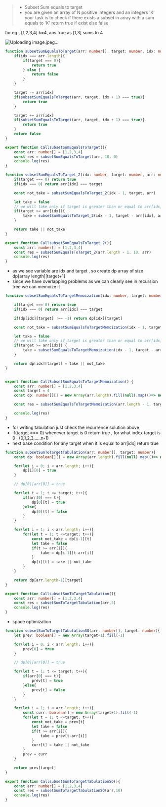 > - Subset Sum equals to target
> - you are given an array of N positive integers and an integers 'K' your task is to check if there exists a subset in array with a sum equals to 'K' return true if exist else false

for eg., [1,2,3,4] k=4, ans true as [1,3] sums to 4

![Uploading image.jpeg…]()


```ts
function subsetSumEqualsToTarget(arr: number[], target: number, idx: number){
    if(idx === arr.length){
        if(target === 0){
            return true
        } else {
            return false
        }
    }

    target -= arr[idx]
    if(subsetSumEqualsToTarget(arr, target, idx + 1) === true){
        return true
    }

    target += arr[idx]
    if(subsetSumEqualsToTarget(arr, target, idx + 1) === true){
        return true
    }
    return false
}

export function CallsubsetSumEqualsToTarget(){
    const arr: number[] = [1,2,3,4]
    const res = subsetSumEqualsToTarget(arr, 10, 0)
    console.log(res)
}
```

```ts
function subsetSumEqualsToTarget_2(idx: number, target: number, arr: number[]){
    if(target === 0) return true
    if(idx === 0) return arr[idx] === target

    const not_take = subsetSumEqualsToTarget_2(idx - 1, target, arr)

    let take = false
    // we will take only if target is greater than or equal to arr[idx]
    if(target >= arr[idx]){
        take = subsetSumEqualsToTarget_2(idx - 1, target - arr[idx], arr)
    }

    return take || not_take
}

export function CallsubsetSumEqualsToTarget_2(){
    const arr: number[] = [1,2,3,4]
    const res = subsetSumEqualsToTarget_2(arr.length - 1, 10, arr)
    console.log(res)
}
```
- as we see variable are idx and target , so create dp array of size dp[array length][target+1] 
- since we have overlapping problems as we can clearly see in recursion tree we can memoize it 
```ts
function subsetSumEqualsToTargetMemoization(idx: number, target: number, arr: number[], dp:number[][]){

    if(target === 0) return true
    if(idx === 0) return arr[idx] === target

    if(dp[idx][target] !== -1) return dp[idx][target]

    const not_take = subsetSumEqualsToTargetMemoization(idx - 1, target, arr, dp)

    let take = false
    // we will take only if target is greater than or equal to arr[idx]
    if(target >= arr[idx]) {
        take = subsetSumEqualsToTargetMemoization(idx - 1, target - arr[idx], arr, dp)
    }

    return dp[idx][target] = take || not_take
}


export function CallSubsetSumEqualsToTargetMemoization() {
    const arr: number[] = [1,2,3,4]
    const target = 4
    const dp: number[][] = new Array(arr.length).fill(null).map(()=> new Array(target+1).fill(-1))

    const res = subsetSumEqualsToTargetMemoization(arr.length - 1, target, arr, dp)

    console.log(res)
}
```
- for writing tabulation just check the recurrence solution above 
- if(target === 0) whenever target is 0 return true , for what index target is 0 , (0,1,2,3,.....n-1)
-  next base condition for any target when it is equal to arr[idx] return true
```ts
function subsetSumToTargetTabulation(arr: number[], target: number){
    const dp: boolean[][] = new Array(arr.length).fill(null).map(()=> new Array(target+1).fill(-1))

    for(let i = 0; i < arr.length; i++){
        dp[i][0] = true
    }

    // dp[0][arr[0]] = true

    for(let t = 1; t <= target; t++){
        if(arr[0] === t){
            dp[0][t] = true
        }else{
            dp[0][t] = false
        }
    }

    for(let i = 1; i < arr.length; i++){
        for(let t = 1; t <=target; t++){
            const not_take = dp[i-1][t]
            let take = false
            if(t >= arr[i]){
                take = dp[i-1][t-arr[i]]
            }
            dp[i][t] = take || not_take
        }
    }

    return dp[arr.length-1][target]
}

export function CallsubsetSumToTargetTabulation(){
    const arr: number[] = [1,2,3,4]
    const res = subsetSumToTargetTabulation(arr,5)
    console.log(res)
}

```

- space optimization
```ts
function subsetSumToTargetTabulationSO(arr: number[], target: number){
    let prev: boolean[] = new Array(target+1).fill(-1)

    for(let i = 0; i < arr.length; i++){
        prev[0] = true
    }

    // dp[0][arr[0]] = true

    for(let t = 1; t <= target; t++){
        if(arr[0] === t){
            prev[t] = true
        }else{
            prev[t] = false
        }
    }

    for(let i = 1; i < arr.length; i++){
        const curr: boolean[] = new Array(target+1).fill(-1)
        for(let t = 1; t <=target; t++){
            const not_take = prev[t]
            let take = false
            if(t >= arr[i]){
                take = prev[t-arr[i]]
            }
            curr[t] = take || not_take
        }
        prev = curr
    }

    return prev[target]
}

export function CallsubsetSumToTargetTabulationSO(){
    const arr: number[] = [1,2,3,4]
    const res = subsetSumToTargetTabulationSO(arr,10)
    console.log(res)
}
```
